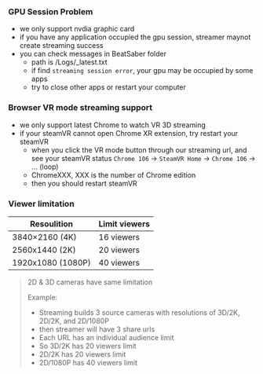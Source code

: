 ### GPU Session Problem
- we only support nvdia graphic card
- if you have any application occupied the gpu session, streamer maynot create streaming success
- you can check messages in BeatSaber folder
  - path is /Logs/_latest.txt
  - if find `streaming session error`, your gpu may be occupied by some apps
  - try to close other apps or restart your computer

### Browser VR mode streaming support
- we only support latest Chrome to watch VR 3D streaming
- if your steamVR cannot open Chrome XR extension, try restart your steamVR
  -  when you click the VR mode button through our streaming url, and see your steamVR status `Chrome 106` -> `SteamVR Home` -> `Chrome 106` -> ... (loop)
    - ChromeXXX, XXX is the number of Chrome edition
  -  then you should restart steamVR
### Viewer limitation
 Resoulition | Limit viewers 
 ----- | ----- 
| 3840×2160 (4K) |  16 viewers
| 2560x1440 (2K) |   20 viewers
| 1920x1080 (1080P)| 40 viewers

> 2D & 3D cameras have same limitation  
> 
> Example: 
> - Streaming builds 3 source cameras with resolutions of 3D/2K, 2D/2K, and 2D/1080P
> - then streamer will have 3 share urls
> - Each URL has an individual audience limit
> - So 3D/2K has 20 viewers limit
> - 2D/2K has 20 viewers limit
> - 2D/1080P has 40 viewers limit
